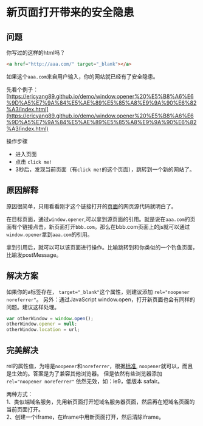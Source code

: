 # 新页面打开带来的安全隐患

## 问题

你写过的这样的html吗？
```html
<a href="http://aaa.com/" target="_blank"></a>
```
如果这个`aaa.com`来自用户输入，你的网站就已经有了安全隐患。

先看个例子：
[https://ericyang89.github.io/demo/window.opener%20%E5%B8%A6%E6%9D%A5%E7%9A%84%E5%AE%89%E5%85%A8%E9%9A%90%E6%82%A3/index.html](https://ericyang89.github.io/demo/window.opener%20%E5%B8%A6%E6%9D%A5%E7%9A%84%E5%AE%89%E5%85%A8%E9%9A%90%E6%82%A3/index.html)

操作步骤
  
+ 进入页面
+ 点击 `click me!`
+ 3秒后，发现当前页面（有`click me!`的这个页面），跳转到一个新的网站了。

## 原因解释
原因很简单，只用看看刚才这个链接打开的[页面](https://ericyang89.github.io/demo/window.opener%20带来的安全隐患/targetPage.html)的网页源代码就明白了。

在目标页面，通过`window.opener`,可以拿到源页面的引用。就是说在`aaa.com`的页面有个链接点击，新页面打开`bbb.com`。那么在bbb.com页面上的js就可以通过`window.opener`拿到`aaa.com`的引用。

拿到引用后，就可以可以该页面进行操作。比喻跳转到和你类似的一个钓鱼页面，比喻发postMessage。

## 解决方案

如果你的a标签存在， `target="_blank"`这个属性，则建议添加 `rel="noopener noreferrer"`。
另外：通过JavaScript window.open，打开新页面也会有同样的问题。建议这样处理。
```javascript
var otherWindow = window.open();
otherWindow.opener = null;
otherWindow.location = url;
```

## 完美解决
rel的属性值，为啥是`noopener`和`noreferrer`，根据[标准](https://www.w3schools.com/tags/att_a_rel.asp), `noopener`就可以，而且是生效的。答案是为了兼容其他浏览器。
但是依然有些浏览器添加 `rel="noopener noreferrer"` 依然无效，如：ie9，低版本 safair。

两种方式：  
1、类似端域名服务，先用新页面打开短域名服务器页面，然后再在短域名页面的当前页面打开。  
2、创建一个iframe，在iframe中用新页面打开，然后清除iframe。
